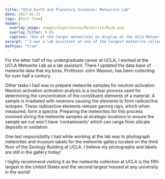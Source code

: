 ```yaml
---
title: "UCLA Earth and Planetary Sciences: Meteorite Lab"
date: 2017-05-25
tags: [Part Time]
header:
  overlay_image: images/Experiences/Meteorite/MLab.png
  overlay_filter: 0.05
  caption: "One of the larger meteorites on display at the UCLA Meteorite Gallery"
excerpt: " I was a lab assistant at one of the largest meteorite collections in the country."
mathjax: "true"
---
```

For the latter half of my undergraduate career at UCLA, I worked at the UCLA Metoerite Lab as a lab assistant. There I updated the data base of meteorite data that my boss, Professor John Wasson, has been collecting for over half a century.

Other tasks I had was to prepare meteorite samples for neutron activation. Neutron activation activation analysis is a nuclear process used for determining the concentration of the constituent elements of a material. A sample is irradiated with neutrons causing the elements to form radioactive isotopes. These radioactive elements release gamma rays, which when measured, form a spectra. Preparing the meteorites for this process involved slicing the meteorite samples at strategic locations to ensure the sample we cut won't have 'contaminants' which can range from silicate deposits or oxidation.

One last responsibility I had while working at the lab was to photograph meteorites and museum labels for the meteorite gallery located on the third floor of the Geology Building at UCLA. I believe my photographs and labels are still in the gallery today!

I highly recommend visiting it as the meteorite collection at UCLA is the fifth largest in the United States and the second largest housed at any university in the world!
